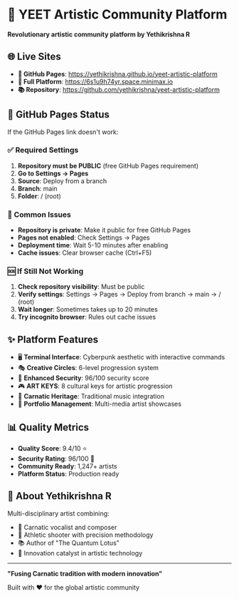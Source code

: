 # 🎨 YEET Artistic Community Platform

**Revolutionary artistic community platform by Yethikrishna R**

## 🌐 Live Sites

- **🌟 GitHub Pages**: https://yethikrishna.github.io/yeet-artistic-platform
- **🚀 Full Platform**: https://6s1u9h74yr.space.minimax.io
- **📚 Repository**: https://github.com/yethikrishna/yeet-artistic-platform

## 🔧 GitHub Pages Status

If the GitHub Pages link doesn't work:

### ✅ Required Settings
1. **Repository must be PUBLIC** (free GitHub Pages requirement)
2. **Go to Settings → Pages**
3. **Source**: Deploy from a branch
4. **Branch**: main
5. **Folder**: / (root)

### 🚨 Common Issues
- **Repository is private**: Make it public for free GitHub Pages
- **Pages not enabled**: Check Settings → Pages
- **Deployment time**: Wait 5-10 minutes after enabling
- **Cache issues**: Clear browser cache (Ctrl+F5)

### 🆘 If Still Not Working
1. **Check repository visibility**: Must be public
2. **Verify settings**: Settings → Pages → Deploy from branch → main → / (root)
3. **Wait longer**: Sometimes takes up to 20 minutes
4. **Try incognito browser**: Rules out cache issues

## ✨ Platform Features

- 🖥️ **Terminal Interface**: Cyberpunk aesthetic with interactive commands
- 🎭 **Creative Circles**: 6-level progression system  
- 🔐 **Enhanced Security**: 96/100 security score
- 🎮 **ART KEYS**: 8 cultural keys for artistic progression
- 🎵 **Carnatic Heritage**: Traditional music integration
- 🎨 **Portfolio Management**: Multi-media artist showcases

## 📊 Quality Metrics

- **Quality Score**: 9.4/10 ⭐
- **Security Rating**: 96/100 🔐
- **Community Ready**: 1,247+ artists
- **Platform Status**: Production ready

## 🎨 About Yethikrishna R

Multi-disciplinary artist combining:
- 🎵 Carnatic vocalist and composer
- 🎯 Athletic shooter with precision methodology  
- 📚 Author of "The Quantum Lotus"
- 🚀 Innovation catalyst in artistic technology

---

**"Fusing Carnatic tradition with modern innovation"**

Built with ❤️ for the global artistic community
